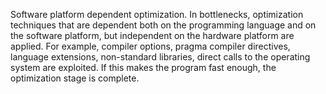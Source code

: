 
Software platform dependent optimization. In bottlenecks, optimization techniques
that are dependent both on the programming language and on the software platform,
but independent on the hardware platform are applied. For example, compiler options,
pragma compiler directives, language extensions, non-standard libraries, direct calls
to the operating system are exploited. If this makes the program fast enough, the
optimization stage is complete.